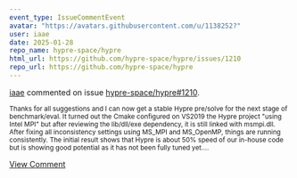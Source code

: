 ```yaml
---
event_type: IssueCommentEvent
avatar: "https://avatars.githubusercontent.com/u/1138252?"
user: iaae
date: 2025-01-28
repo_name: hypre-space/hypre
html_url: https://github.com/hypre-space/hypre/issues/1210
repo_url: https://github.com/hypre-space/hypre
---
```


<a href='https://github.com/iaae' target='_blank'>iaae</a> commented on issue <a href='https://github.com/hypre-space/hypre/issues/1210' target='_blank'>hypre-space/hypre#1210</a>.

<small>Thanks for all suggestions and I can now get a stable Hypre pre/solve for the next stage of benchmark/eval.  It turned out the Cmake configured on VS2019 the Hypre project "using Intel MPI" but after reviewing the lib/dll/exe dependency, it is still linked with msmpi.dll.  After fixing all inconsistency settings using MS_MPI and MS_OpenMP, things are running consistently.  The initial result shows that Hypre is about 50% speed of our in-house code but is showing good potential as it has not been fully tuned yet....</small>

<a href='https://github.com/hypre-space/hypre/issues/1210' target='_blank'>View Comment</a>
